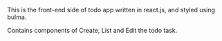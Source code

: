 
This is the front-end side of todo app written in react.js, and styled using bulma.

Contains components of Create, List and Edit the todo task.
